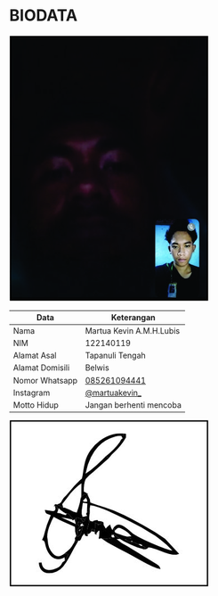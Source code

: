# BIODATA

![Foto](119_foto.jpg)

| Data            | Keterangan |
| --------------- | ------------- |
| Nama            | Martua Kevin A.M.H.Lubis |
| NIM             | 122140119 |
| Alamat Asal     | Tapanuli Tengah |
| Alamat Domisili | Belwis |
| Nomor Whatsapp  | [085261094441](https://wa.me/+6285261094441) |
| Instagram       | [@martuakevin_](https://instagram.com/martuakevin_) |
| Motto Hidup     | Jangan berhenti mencoba |

![TTD](119_ttd.jpg)
